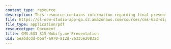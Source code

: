 ```yaml
---
content_type: resource
description: This resource contains information regarding final presentation.
file: https://ol-ocw-studio-app-qa.s3.amazonaws.com/courses/cms-633-digital-humanities-spring-2015/5eabdcddbbafa970a12d2a335e20832d_MITCMS_633S15_Wubify_Pres.pdf
file_type: application/pdf
resourcetype: Document
title: CMS.633 S15 Wubify.me Presentation
uid: 5eabdcdd-bbaf-a970-a12d-2a335e20832d
---
```


